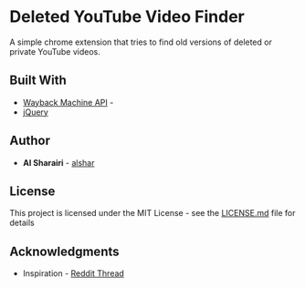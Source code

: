 # Deleted YouTube Video Finder

A simple chrome extension that tries to find old versions of deleted or private YouTube videos.

## Built With

* [Wayback Machine API](https://archive.org/help/wayback_api.php) - 
* [jQuery](https://jquery.com/download/) 


## Author

* **Al Sharairi** - [alshar](https://github.com/alshar)

## License

This project is licensed under the MIT License - see the [LICENSE.md](LICENSE.md) file for details

## Acknowledgments

* Inspiration - [Reddit Thread](https://www.reddit.com/r/starterpacks/comments/9yi9lq/youtube_favorites_playlist/ea244dh)

